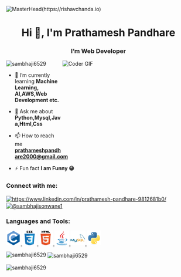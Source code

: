 ![MasterHead](https://1.bp.blogspot.com/-7A4WynwLsM...)(https://rishavchanda.io)
<h1 align="center">Hi 👋, I'm Prathamesh Pandhare</h1>
<h3 align="center">I’m Web Developer</h3>
<img align="right" alt="Coder GIF" height=250 width=350 src="https://cdn.dribbble.com/users/730703/screenshots/6581243/avento.gif" />

<p align="left"> <img src="https://komarev.com/ghpvc/?username=sambhaji6529&label=Profile%20views&color=0e75b6&style=flat" alt="sambhaji6529" /> </p>

- 🌱 I’m currently learning **Machine Learning, AI,AWS,Web Development etc.**

- 💬 Ask me about **Python,Mysql,Java,Html,Css**

- 📫 How to reach me **prathameshpandhare2000@gmail.com**

- ⚡ Fun fact **I am Funny 😀**

<h3 align="left">Connect with me:</h3>
<p align="left">
<a href="https://www.linkedin.com/in/prathamesh-pandhare-9812681b0/" target="blank"><img align="center" src="https://raw.githubusercontent.com/rahuldkjain/github-profile-readme-generator/master/src/images/icons/Social/linked-in-alt.svg" alt="https://www.linkedin.com/in/prathamesh-pandhare-9812681b0/" height="30" width="40" /></a>
<a href="https://www.hackerrank.com/profile/prathameshpandh1" target="blank"><img align="center" src="https://raw.githubusercontent.com/rahuldkjain/github-profile-readme-generator/master/src/images/icons/Social/hackerrank.svg" alt="@sambhajisonwane1" height="30" width="40" /></a>
</p>

<h3 align="left">Languages and Tools:</h3>
<p align="left"> <a href="https://www.cprogramming.com/" target="_blank" rel="noreferrer"> <img src="https://raw.githubusercontent.com/devicons/devicon/master/icons/c/c-original.svg" alt="c" width="40" height="40"/> </a> <a href="https://www.w3schools.com/css/" target="_blank" rel="noreferrer"> <img src="https://raw.githubusercontent.com/devicons/devicon/master/icons/css3/css3-original-wordmark.svg" alt="css3" width="40" height="40"/> </a> <a href="https://www.w3.org/html/" target="_blank" rel="noreferrer"> <img src="https://raw.githubusercontent.com/devicons/devicon/master/icons/html5/html5-original-wordmark.svg" alt="html5" width="40" height="40"/> </a> <a href="https://www.java.com" target="_blank" rel="noreferrer"> <img src="https://raw.githubusercontent.com/devicons/devicon/master/icons/java/java-original.svg" alt="java" width="40" height="40"/> </a> <a href="https://www.mysql.com/" target="_blank" rel="noreferrer"> <img src="https://raw.githubusercontent.com/devicons/devicon/master/icons/mysql/mysql-original-wordmark.svg" alt="mysql" width="40" height="40"/> </a> <a href="https://www.python.org" target="_blank" rel="noreferrer"> <img src="https://raw.githubusercontent.com/devicons/devicon/master/icons/python/python-original.svg" alt="python" width="40" height="40"/> </a> </p>

<p><img align="left" src="https://github-readme-stats.vercel.app/api/top-langs?username=sambhaji6529&show_icons=true&locale=en&layout=compact" alt="sambhaji6529" /></p>

<p>&nbsp;<img align="center" src="https://github-readme-stats.vercel.app/api?username=sambhaji6529&show_icons=true&locale=en" alt="sambhaji6529" /></p>

<p><img align="center" src="https://github-readme-streak-stats.herokuapp.com/?user=sambhaji6529&" alt="sambhaji6529" /></p>

